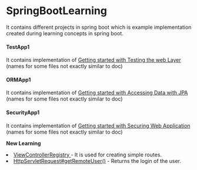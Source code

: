 # SpringBootLearning

It contains different projects in spring boot which is example implementation created during learning concepts in spring boot.

<h4>TestApp1</h4> 
<p>It contains implementation of <a href="https://spring.io/guides/gs/testing-web/">Getting started with Testing the web Layer</a> (names for some files not exactly similar to doc) </p>

<h4>ORMApp1</h4>
<p>It contains implementation of <a href="https://spring.io/guides/gs/accessing-data-jpa/">Getting started with Accessing Data with JPA</a> (names for some files not exactly similar to doc) </p>

<h4>SecurityApp1</h4>
<p>It contains implementation of <a href="https://spring.io/guides/gs/securing-web/">Getting started with Securing
 Web Application</a
> (names for some files not exactly similar to doc) 
<p><b>New Learning</b></p> 
<l>
<li><a href="http://zetcode.com/springboot/viewcontrollerregistry/">ViewControllerRegistry  </a> - It is used for
 creating simple routes.
</li>
<li><a href="https://stackoverflow.com/questions/8680843/httpservletrequest-getremoteuser-vs-httpservletrequest
-getuserprincipal-getn">HttpServletRequest#getRemoteUser()</a> - Returns the login of the user.</li>
</l>